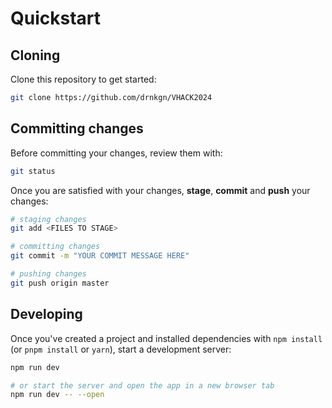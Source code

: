 # Quickstart

## Cloning

Clone this repository to get started:

```bash
git clone https://github.com/drnkgn/VHACK2024
```

## Committing changes

Before committing your changes, review them with:

```bash
git status
```

Once you are satisfied with your changes, **stage**, **commit** and **push**
your changes:

```bash
# staging changes
git add <FILES TO STAGE>

# committing changes
git commit -m "YOUR COMMIT MESSAGE HERE"

# pushing changes
git push origin master
```

## Developing

Once you've created a project and installed dependencies with `npm install` (or
`pnpm install` or `yarn`), start a development server:

```bash
npm run dev

# or start the server and open the app in a new browser tab
npm run dev -- --open
```
